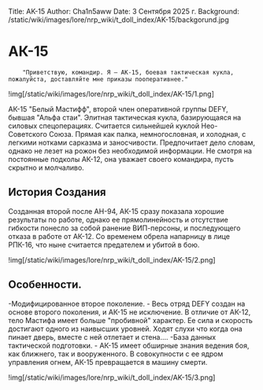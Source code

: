 Title: AK-15
Author: Cha1n5aww
Date: 3 Сентября 2025 г.
Background: /static/wiki/images/lore/nrp_wiki/t_doll_index/AK-15/backgorund.jpg

# АК-15
```
	"Приветствую, командир. Я — АК-15, боевая тактическая кукла, пожалуйста, доставляйте мне приказы пооперативнее."
```
!img[/static/wiki/images/lore/nrp_wiki/t_doll_index/AK-15/1.png]

АК-15 "Белый Мастифф", второй член оперативной группы DEFY, бывшая "Альфа стаи". Элитная тактическая кукла, базирующаяся на силовых спецоперациях. Считается сильнейшей куклой Нео-Советского Союза. Прямая как палка, немногословная, и холодная, с легкими нотками сарказма и заносчивости. Предпочитает дело словам, однако не лезет на рожон без необходимой информации. Не смотря на постоянные подколы АК-12, она уважает своего командира, пусть скрытно и молчаливо.

## История Создания
Созданная второй после АН-94, АК-15 сразу показала хорошие результаты по работе, однако ее прямолинейность и отсутствие гибкости понесло за собой ранение ВИП-персоны, и последующего отказа в работе от АК-12. Со временем обрела напарницу в лице РПК-16, что ныне считается предателем и убитой в бою.

!img[/static/wiki/images/lore/nrp_wiki/t_doll_index/AK-15/2.png]

## Особенности.
-Модифицированное второе поколение. - Весь отряд DEFY создан на основе второго поколения, и АК-15 не исключение. В отличие от АК-12, тело Мастифа имеет больше "пробивной" характер. Ее сила и скорость достигают одного из наивысших уровней. Ходят слухи что когда она пинает дверь, вместе с ней отлетает и стена....
-База данных тактической подготовки. - АК-15 имеет обширные знания ведения боя, как ближнего, так и вооруженного. В совокупности с ее ядром управления огнем, АК-15 превращается в машину смерти.

!img[/static/wiki/images/lore/nrp_wiki/t_doll_index/AK-15/3.png]
